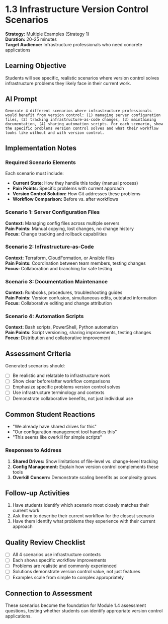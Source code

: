 # 1.3 Infrastructure Version Control Scenarios

**Strategy:** Multiple Examples (Strategy 1)  
**Duration:** 20-25 minutes  
**Target Audience:** Infrastructure professionals who need concrete applications

## Learning Objective
Students will see specific, realistic scenarios where version control solves infrastructure problems they likely face in their current work.

## AI Prompt

```
Generate 4 different scenarios where infrastructure professionals would benefit from version control: (1) managing server configuration files, (2) tracking infrastructure-as-code changes, (3) maintaining documentation, (4) sharing automation scripts. For each scenario, show the specific problems version control solves and what their workflow looks like without and with version control.
```

## Implementation Notes

### Required Scenario Elements
Each scenario must include:
- **Current State:** How they handle this today (manual process)
- **Pain Points:** Specific problems with current approach
- **Version Control Solution:** How Git addresses these problems
- **Workflow Comparison:** Before vs. after workflows

### Scenario 1: Server Configuration Files
**Context:** Managing config files across multiple servers  
**Pain Points:** Manual copying, lost changes, no change history  
**Focus:** Change tracking and rollback capabilities

### Scenario 2: Infrastructure-as-Code
**Context:** Terraform, CloudFormation, or Ansible files  
**Pain Points:** Coordination between team members, testing changes  
**Focus:** Collaboration and branching for safe testing

### Scenario 3: Documentation Maintenance
**Context:** Runbooks, procedures, troubleshooting guides  
**Pain Points:** Version confusion, simultaneous edits, outdated information  
**Focus:** Collaborative editing and change attribution

### Scenario 4: Automation Scripts
**Context:** Bash scripts, PowerShell, Python automation  
**Pain Points:** Script versioning, sharing improvements, testing changes  
**Focus:** Distribution and collaborative improvement

## Assessment Criteria
Generated scenarios should:
- [ ] Be realistic and relatable to infrastructure work
- [ ] Show clear before/after workflow comparisons
- [ ] Emphasize specific problems version control solves
- [ ] Use infrastructure terminology and contexts
- [ ] Demonstrate collaborative benefits, not just individual use

## Common Student Reactions
- "We already have shared drives for this"
- "Our configuration management tool handles this"
- "This seems like overkill for simple scripts"

### Responses to Address
1. **Shared Drives:** Show limitations of file-level vs. change-level tracking
2. **Config Management:** Explain how version control complements these tools
3. **Overkill Concern:** Demonstrate scaling benefits as complexity grows

## Follow-up Activities
1. Have students identify which scenario most closely matches their current work
2. Ask them to describe their current workflow for the closest scenario
3. Have them identify what problems they experience with their current approach

## Quality Review Checklist
- [ ] All 4 scenarios use infrastructure contexts
- [ ] Each shows specific workflow improvements
- [ ] Problems are realistic and commonly experienced
- [ ] Solutions demonstrate version control value, not just features
- [ ] Examples scale from simple to complex appropriately

## Connection to Assessment
These scenarios become the foundation for Module 1.4 assessment questions, testing whether students can identify appropriate version control applications.
